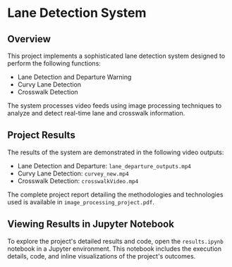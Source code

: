 # Lane Detection System

## Overview
This project implements a sophisticated lane detection system designed to perform the following functions:
- Lane Detection and Departure Warning
- Curvy Lane Detection
- Crosswalk Detection

The system processes video feeds using image processing techniques to analyze and detect real-time lane and crosswalk information.

## Project Results

The results of the system are demonstrated in the following video outputs:
- Lane Detection and Departure: `lane_departure_outputs.mp4`
- Curvy Lane Detection: `curvey_new.mp4`
- Crosswalk Detection: `crosswalkVideo.mp4`

The complete project report detailing the methodologies and technologies used is available in `image_processing_project.pdf`.

## Viewing Results in Jupyter Notebook

To explore the project's detailed results and code, open the `results.ipynb` notebook in a Jupyter environment. This notebook includes the execution details, code, and inline visualizations of the project's outcomes.

